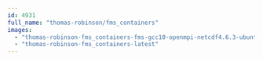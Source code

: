 ```yaml
---
id: 4931
full_name: "thomas-robinson/fms_containers"
images: 
  - "thomas-robinson-fms_containers-fms-gcc10-openmpi-netcdf4.6.3-ubuntu-compile"
  - "thomas-robinson-fms_containers-latest"
---
```

